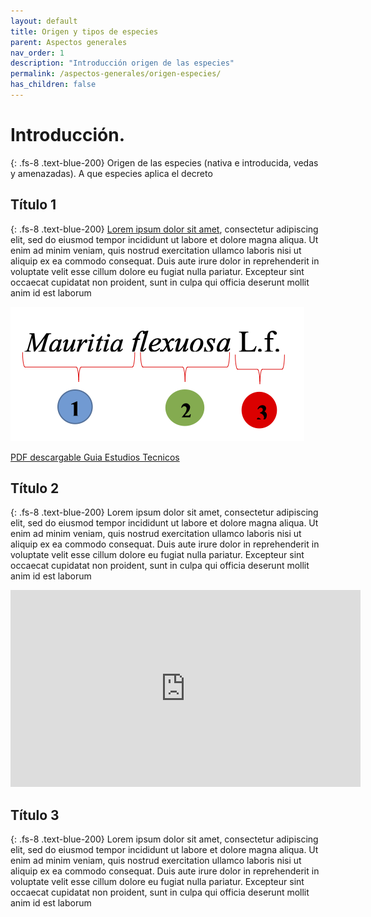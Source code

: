 ```yaml
---
layout: default
title: Origen y tipos de especies
parent: Aspectos generales
nav_order: 1
description: "Introducción origen de las especies"
permalink: /aspectos-generales/origen-especies/
has_children: false
---
```



# Introducción.
{: .fs-8 .text-blue-200}
Origen de las especies (nativa  e introducida, vedas y amenazadas). A que especies aplica el decreto



## Título 1
{: .fs-8 .text-blue-200}
[Lorem ipsum dolor sit amet](https://es.wikipedia.org/wiki/Productos_forestales_no_maderables), consectetur adipiscing elit, sed do eiusmod tempor incididunt ut labore et dolore magna aliqua. Ut enim ad minim veniam, quis nostrud exercitation ullamco laboris nisi ut aliquip ex ea commodo consequat. Duis aute irure dolor in reprehenderit in voluptate velit esse cillum dolore eu fugiat nulla pariatur. Excepteur sint occaecat cupidatat non proident, sunt in culpa qui officia deserunt mollit anim id est laborum

![Figura1](https://raw.githubusercontent.com/lsbarrientos50/guia--especies-no-maderables/main/images/Figura1.png)

[PDF descargable Guia Estudios Tecnicos](https://github.com/lsbarrientos50/guia-especies-no-maderables/blob/main/anexos/Guia_Estudios_Tecnicos_y_Protocolos.pdf)


## Título 2
{: .fs-8 .text-blue-200}
Lorem ipsum dolor sit amet, consectetur adipiscing elit, sed do eiusmod tempor incididunt ut labore et dolore magna aliqua. Ut enim ad minim veniam, quis nostrud exercitation ullamco laboris nisi ut aliquip ex ea commodo consequat. Duis aute irure dolor in reprehenderit in voluptate velit esse cillum dolore eu fugiat nulla pariatur. Excepteur sint occaecat cupidatat non proident, sunt in culpa qui officia deserunt mollit anim id est laborum

<iframe width="560" height="315" src="https://www.youtube.com/embed/wm6RpOljwPo" title="YouTube video player" frameborder="0" allow="accelerometer; autoplay; clipboard-write; encrypted-media; gyroscope; picture-in-picture" allowfullscreen></iframe>

## Título 3
{: .fs-8 .text-blue-200}
Lorem ipsum dolor sit amet, consectetur adipiscing elit, sed do eiusmod tempor incididunt ut labore et dolore magna aliqua. Ut enim ad minim veniam, quis nostrud exercitation ullamco laboris nisi ut aliquip ex ea commodo consequat. Duis aute irure dolor in reprehenderit in voluptate velit esse cillum dolore eu fugiat nulla pariatur. Excepteur sint occaecat cupidatat non proident, sunt in culpa qui officia deserunt mollit anim id est laborum
